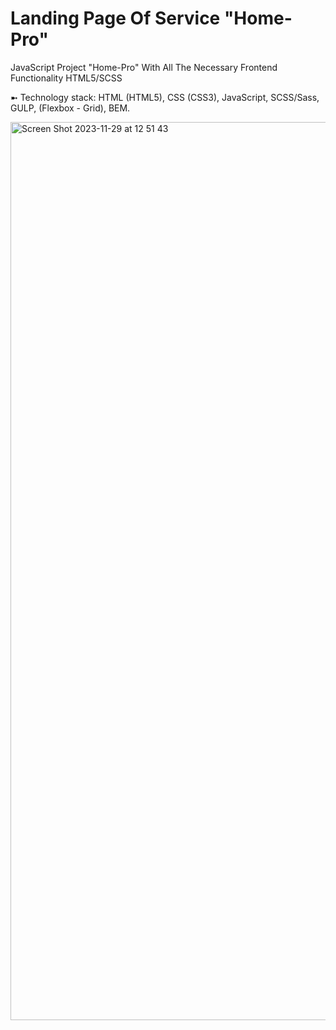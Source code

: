 # Landing Page Of Service "Home-Pro"
JavaScript Project "Home-Pro" With All The Necessary Frontend Functionality HTML5/SCSS

➼ Technology stack: HTML (HTML5), CSS (CSS3), JavaScript, SCSS/Sass, GULP, (Flexbox - Grid), BEM.

<img width="1437" alt="Screen Shot 2023-11-29 at 12 51 43" src="https://github.com/oscar223Po/home-pro/assets/99406219/d6953e91-d2b2-49f7-be76-4d0e42cb989d">
